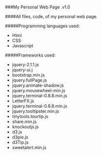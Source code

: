 ###My Personal Web Page .v1.0

####All files, code, of my personal web page.

#####Programming languages used:
- Html
- CSS
- Javascript

#####Frameworks used:
- jquery-2.1.1.js
- jquery-ui.j
- bootstrap.min.js
- jquery.fullPage.js
- jquery.animate-shadow.js
- jquery.mousewheel-min.js
- jquery.terminal-0.8.8.min.js
- LetterFX.js
- jquery.terminal-0.8.8.min.js
- jquery.tooltipster.min.js
- tinytools.tourtip.js
- share.min.js
- knockoutjs.js
- d3.js
- d3pie.js
- d3Tip.js
- sweetalert.min.js
